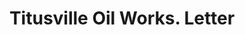 ---
doi: 10.7916/D8QZ3P4D
date_other: '1916'
date_other_textual: '1916'
form: correspondence
genre:
- Letters (correspondence)
name:
- Titusville Oil Works
object_in_context_url: https://biggert.cul.columbia.edu/items/view/ave_biggert_01514
subject_hierarchical_geographic:
- Titusville, Pennsylvania, United States
subject_name:
- Titusville Oil Works
title: Titusville Oil Works. Letter
sort_title: Titusville Oil Works. Letter
call_number: ave_biggert_01514
coordinates:
- 41.63333333333333,-79.66666666666667
pid: ave_biggert_01514
identifiers: ave_biggert_01514
permalink: /biggert/ave_biggert_01514/
layout: iiif-image-page
---